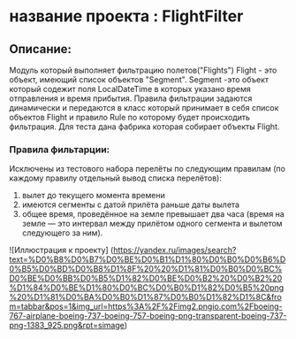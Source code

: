 # название проекта : FlightFilter
## Описание: 
Модуль который выполняет фильтрацию полетов("Flights")
Flight - это объект, имеющий список объектов  "Segment".
Segment -это объект который содежит поля LocalDateTime  в которых указано время отправления и время прибытия.
Правила фильтрации задаются динамически и передаются в класс который принимает в себя список объектов Flight и правило Rule по которому будет происходить фильтрация.
Для теста дана фабрика которая собирает объекты Flight. 

### Правила фильтарции: 
Исключены  из тестового набора перелёты по следующим правилам (по каждому правилу  отдельный вывод списка перелётов):
1.	вылет до текущего момента времени
2.	имеются сегменты с датой прилёта раньше даты вылета
3.	общее время, проведённое на земле превышает два часа (время на земле — это интервал между прилётом одного сегмента и вылетом следующего за ним).





 ![Иллюстрация к проекту] (https://yandex.ru/images/search?text=%D0%B8%D0%B7%D0%BE%D0%B1%D1%80%D0%B0%D0%B6%D0%B5%D0%BD%D0%B8%D1%8F%20%20%D1%81%D0%B0%D0%BC%D0%BE%D0%BB%D0%B5%D1%82%D0%BE%D0%B2%20%D0%B2%20%D1%84%D0%BE%D1%80%D0%BC%D0%B0%D1%82%D0%B5%20png%20%D1%81%D0%BA%D0%B0%D1%87%D0%B0%D1%82%D1%8C&from=tabbar&pos=1&img_url=https%3A%2F%2Fimg2.pngio.com%2Fboeing-767-airplane-boeing-737-boeing-757-boeing-png-transparent-boeing-737-png-1383_925.png&rpt=simage)






